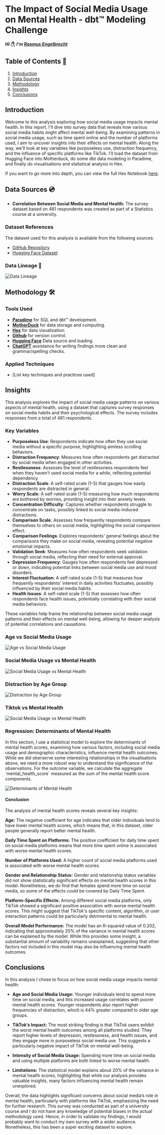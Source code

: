 # The Impact of Social Media Usage on Mental Health - dbt™ Modeling Challenge

***Hi ✋, I'm [Rasmus Engelbrecht](https://www.linkedin.com/in/rasmusengelbrechtsorensen/)***


## Table of Contents  📝
1. [Introduction](#introduction)
2. [Data Sources](#data-sources)
3. [Methodology](#methodology)
4. [Insights](#insights)
5. [Conclusions](#conclusions)

## Introduction
Welcome to this analysis exploring how social media usage impacts mental health. 
In this report, I'll dive into survey data that reveals how various social media habits might affect mental well-being. 
By examining patterns in social media usage, such as time spent online and the number of platforms used, I aim to uncover insights into their effects on mental health. 
Along the way, we'll look at key variables like purposeless use, distraction frequency, and the influence of specific platforms like TikTok.
I'll load the dataset from Hugging Face into Motherduck, do some dbt data modeling in Paradime, and finally do visualisations and statistical analysis in Hex.

If you want to go more into depth, you can view the full Hex Notebook [here](https://app.hex.tech/c7e89ceb-cdfb-4937-a7c2-39913a269634/app/37474c32-c68d-4d07-82c9-6ddfb7d622b3/latest).


## Data Sources 💿
- **Correlation Between Social Media and Mental Health:** The survey dataset based on 481 respondents was created as part of a Statistics course at a university.

### Dataset References

The dataset used for this analysis is available from the following sources:

- [GitHub Repository](https://github.com/Daerkns/Correlation-Between-Social-Media-and-Mental-Health?tab=readme-ov-file)
- [Hugging Face Dataset](https://huggingface.co/datasets/sayanroy058/Social_Media_And_Twitter_Mental_Health_Dataset)


### Data Lineage 🔗
![Data Lineage](https://github.com/paradime-io/social-media-data-modeling-challenge/blob/rasmus-engelbrecht/images/lineage.png)

## Methodology 🛠️
### Tools Used

- **[Paradime](https://www.paradime.io/)** for SQL and dbt™ development.
- **[MotherDuck](https://motherduck.com/)** for data storage and computing.
- **[Hex](https://hex.tech/)** for data visualization.
- **[Github](https://www.github.com/)** for version control.
- **[Hugging Face](https://huggingface.co/)** Data source and loading.
- **[ChatGPT](https://chatgpt.com/)** assistance for writing findings more clean and grammar/spelling checks.


### Applied Techniques
- [List key techniques and practices used]

## Insights

This analysis explores the impact of social media usage patterns on various aspects of mental health, using a dataset that captures survey responses on social media habits and their psychological effects. The survey includes responses from a total of 481 respondents.

### Key Variables

- **Purposeless Use**: Respondents indicate how often they use social media without a specific purpose, highlighting aimless scrolling behaviors.
- **Distraction Frequency**: Measures how often respondents get distracted by social media when engaged in other activities.
- **Restlessness**: Assesses the level of restlessness respondents feel when they haven't used social media for a while, reflecting potential dependency.
- **Distraction Scale**: A self-rated scale (1-5) that gauges how easily respondents are distracted in general.
- **Worry Scale**: A self-rated scale (1-5) measuring how much respondents are bothered by worries, providing insight into their anxiety levels.
- **Concentration Difficulty**: Captures whether respondents struggle to concentrate on tasks, possibly linked to social media-induced distractions.
- **Comparison Scale**: Assesses how frequently respondents compare themselves to others on social media, highlighting the social comparison effect.
- **Comparison Feelings**: Explores respondents' general feelings about the comparisons they make on social media, revealing potential negative emotional impacts.
- **Validation Seek**: Measures how often respondents seek validation through social media, reflecting their need for external approval.
- **Depression Frequency**: Gauges how often respondents feel depressed or down, indicating potential links between social media use and mood disorders.
- **Interest Fluctuation**: A self-rated scale (1-5) that measures how frequently respondents' interest in daily activities fluctuates, possibly influenced by their social media habits.
- **Health Issues**: A self-rated scale (1-5) that assesses how often respondents face health issues, potentially correlating with their social media behaviors.

These variables help frame the relationship between social media usage patterns and their effects on mental well-being, allowing for deeper analysis of potential correlations and causations.


### Age vs Social Media Usage
![Age vs Social Media Usage](https://github.com/paradime-io/social-media-data-modeling-challenge/blob/rasmus-engelbrecht/images/age_vs_social_media_use.png)


### Social Media Usage vs Mental Health
![Social Media Usage vs Mental Health](https://github.com/paradime-io/social-media-data-modeling-challenge/blob/rasmus-engelbrecht/images/social_media_use_vs_mental_health.png)


### Distraction by Age Group
![Distraction by Age Group](https://github.com/paradime-io/social-media-data-modeling-challenge/blob/rasmus-engelbrecht/images/distraction_by_age_group.png)


### Tiktok vs Mental Health
![Social Media Usage vs Mental Health](https://github.com/paradime-io/social-media-data-modeling-challenge/blob/rasmus-engelbrecht/images/tiktok_vs_mental_health.png)

### Regression: Determinants of Mental Health
In this section, I use a statistical model to explore the determinants of mental health scores, examining how various factors, including social media usage and demographic characteristics, influence mental health outcomes.
While we did oberserve some interesting relationships in the visualisations above, we need a more robust way to understand the significance of the observations.
For the outcome variable, we calculate the aggregate ´mental_health_score´ measured as the sum of the mental health score components.

![Determinants of Mental Health](https://github.com/paradime-io/social-media-data-modeling-challenge/blob/rasmus-engelbrecht/images/ols_regression.png)

#### Conclusion
The analysis of mental health scores reveals several key insights:

**Age:** The negative coefficient for age indicates that older individuals tend to have lower mental health scores, which means that, in this dataset, older people generally report better mental health. 

**Daily Time Spent on Platforms:** The positive coefficient for daily time spent on social media platforms means that more time spent online is associated with worse mental health scores.

**Number of Platforms Used:** A higher count of social media platforms used is associated with worse mental health scores. 

**Gender and Relationship Status:** Gender and relationship status variables did not show statistically significant effects on mental health scores in this model. Nonetheless, we do find that females spend more time on social media, so some of the effects could be covered by Daily Time Spent.

**Platform-Specific Effects:** Among different social media platforms, only TikTok showed a significant positive association with worse mental health scores. This might suggest that TikTok's specific content, algorithm, or user interaction patterns could be particularly detrimental to mental health.

**Overall Model Performance:** The model has an R-squared value of 0.202, indicating that approximately 20% of the variance in mental health scores can be explained by the model. While this provides some insight, a substantial amount of variability remains unexplained, suggesting that other factors not included in this model may also be influencing mental health outcomes.


## Conclusions
In this analysis I chose to focus on how social media usage impacts mental health:

- **Age and Social Media Usage:** Younger individuals tend to spend more time on social media, and this increased usage correlates with poorer mental health scores. Younger respondents also report higher frequencies of distraction, which is 44% greater compared to older age groups.

- **TikTok’s Impact:** The most striking finding is that TikTok users exhibit the worst mental health outcomes among all platforms studied. They report higher levels of depression, restlessness, and health issues, and they engage more in purposeless social media use. This suggests a particularly negative impact of TikTok on mental well-being.

- **Intensity of Social Media Usage:** Spending more time on social media and using multiple platforms are both linked to worse mental health.

- **Limitations:** The statistical model explains about 20% of the variance in mental health scores, highlighting that while our analysis provides valuable insights, many factors influencing mental health remain unexplored.

Overall, the data highlights significant concerns about social media’s role in mental health, particularly with platforms like TikTok, emphasizing the need for further research. This survey was conducted as part of a university course and I do not have any knowledge of potential biases in the actual methodology used. Hence, in order to validate my findings, I would probably want to conduct my own survey with a wider audience. Nonetheless, this has been a super exciting dataset to explore.


